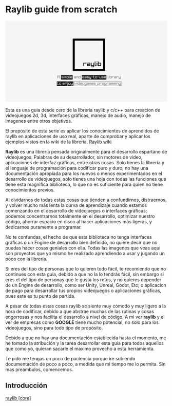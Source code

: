 # Raylib guide from scratch

![raylib logo](resources/raylib-tittle.png)

Esta es una guia desde cero de la librería raylib y c/c++ para creacion de 
videojuegos 2d, 3d, interfaces gráficas, manejo de audio, manejo de imagenes
entre otros objetivos.

El propósito de esta serie es aplicar los conocimientos de aprendidos de raylib
en aplicaciones de uso real, aparte de comprobar y aplicar los ejemplos vistos
en la wiki de la librería. [Raylib wiki](https://www.raylib.com/examples.html)

**Raylib** es una librería pensada originalmente para el desarrollo espartano de
videojuegos. Palabras de su desarrollador, sin motores de video, aplicaciones de
interfaz gráficas, entre otras cosas. Solo tienes la librería y el lenguaje de
programación para codificar puro y duro; no hay una documentación apropiada para
los nuevos o menos experimentados en el desarrollo de videojuegos, solo tienes 
una hoja con todas las funciones que tiene esta magnifica biblioteca, lo que no
es suficiente para quien no tiene conocimientos previos. 

Al olvidarnos de todas estas cosas que tienden a confundirnos, distraernos, y 
volver mucho más lenta la curva de aprendizaje cuando estamos comenzando en el 
desarrollo de videojuegos o interfaces gráficas; podemos concentrarnos 
totalmente en el desarrollo, optimizar nuestro código, ahorrar espacio en disco
al hacer aplicaciones más ligeras, y dedicarnos puramente a programar.

No te confundas, el hecho de que esta biblioteca no tenga interfaces gráficas o
un Engine de desarrollo bien definido, no quiere decir que no puedas hacer cosas
geniales con ella. Todas las imagenes que veas aquí son proyectos que yo mismo
he realizado aprendiendo a usar y jugando un poco con la librería.

Si eres del tipo de personas que lo quieren todo fácil, te recomiendo que no
continues con esta guia, debido a que no la lo tendrás fácil, sin embargo si 
eres el del tipo de personas que le gusta los retos, y no quieres depender de un
Engine de desarrollo, como ser Unity, Unreal, Godot, Etc; o aplicacion de pago 
para desarrollar tus propios videojuegos o aplicaciones gráficas, pues este es 
tu punto de partida.

A pesar de todas estas cosas raylib se siente muy cómodo y muy ligero a la hora
de codificar, debido a que abstrae muchas de las rutinas y cosas engorrosas y 
nos facilita el desarrollo a nivel de código. 
A mi ver **raylib** y el ver de empresas como **GOOGLE** tiene mucho potencial,
no solo para los videojuegos, sino para todo tipo de propósito. 

Debido a que no hay una documentación establecida hasta el momento, me he tomado
la atribución y la tarea desarrollar esta guia para todos aquellos que como yo,
quieran sacarle el maximo provecho a esta herramienta. 

Te pido me tengas un poco de paciencia porque ire subiendo documentación de poco
a poco, a medida que mi tiempo me lo permita. Sin mas preambulos, comencemos.

## Introducción
[raylib [core]](/welcomesoftware/raylib-guide/blob/main/CORE.md)
